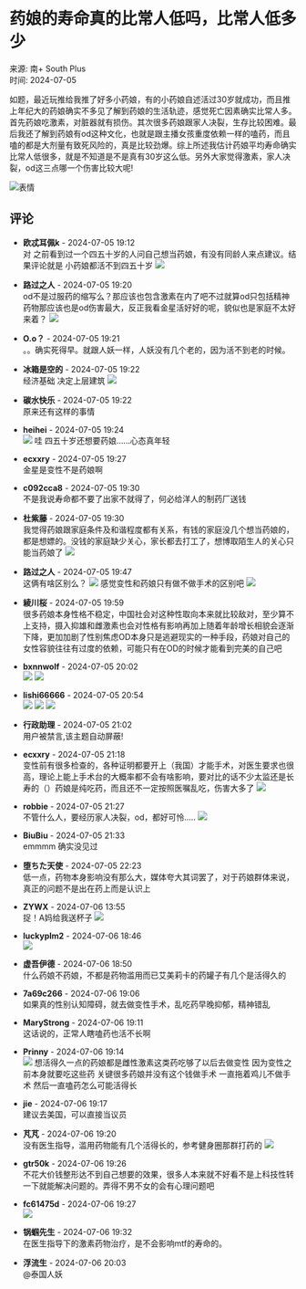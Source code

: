 # 药娘的寿命真的比常人低吗，比常人低多少

来源: 南+ South Plus  
时间: 2024-07-05  

如题，最近玩推给我推了好多小药娘，有的小药娘自述活过30岁就成功，而且推上年纪大的药娘确实不多见了解到药娘的生活轨迹，感觉死亡因素确实比常人多。首先药娘吃激素，对脏器就有损伤。其次很多药娘跟家人决裂，生存比较困难。最后我还了解到药娘有od这种文化，也就是跟主播女孩重度依赖一样的嗑药，而且嗑的都是大剂量有致死风险的，真是比较劲爆。综上所述我估计药娘平均寿命确实比常人低很多，就是不知道是不是真有30岁这么低。另外大家觉得激素，家人决裂，od这三点哪一个伤害比较大呢!

![表情](images/post/smile/smallface/face009.jpg)

## 评论

- **欧忒耳佩k** - 2024-07-05 19:12  
  对 之前看到过一个四五十岁的人问自己想当药娘，有没有同龄人来点建议。结果评论就是 小药娘都活不到四五十岁 ![](images/post/smile/smallface/face101.jpg)

- **路过之人** - 2024-07-05 19:20  
  od不是过服药的缩写么？那应该也包含激素在内了吧不过就算od只包括精神药物那应该也是od伤害最大，反正我看金星活好好的呢，貌似也是家庭不太好来着？ ![](images/post/smile/smallface/face039.jpg)

- **O.o？** - 2024-07-05 19:21  
  。。确实死得早。就跟人妖一样，人妖没有几个老的，因为活不到老的时候。

- **冰箱是空的** - 2024-07-05 19:22  
  经济基础 决定上层建筑 ![](images/post/smile/smallface/face093.jpg)

- **碳水快乐** - 2024-07-05 19:22  
  原来还有这样的事情

- **heihei** - 2024-07-05 19:24  
  ![](images/post/smile/smallface/face056.jpg) 哇 四五十岁还想要药娘……心态真年轻

- **ecxxry** - 2024-07-05 19:27  
  金星是变性不是药娘啊

- **c092cca8** - 2024-07-05 19:30  
  不是我说寿命都不要了出家不就得了，何必给洋人的制药厂送钱

- **杜紫藤** - 2024-07-05 19:30  
  我觉得药娘跟家庭条件及和谐程度都有关系，有钱的家庭没几个想当药娘的，都是想嫖的。没钱的家庭缺少关心，家长都去打工了，想博取陌生人的关心只能当药娘了 ![](images/post/smile/smallface/face077.gif)

- **路过之人** - 2024-07-05 19:47  
  这俩有啥区别么？ ![](images/post/smile/smallface/face108.jpg) 感觉变性和药娘只有做不做手术的区别吧 ![](images/post/smile/smallface/face039.jpg)

- **綾川桜** - 2024-07-05 19:59  
  很多药娘本身性格不稳定，中国社会对这种性取向本来就比较敌对，至少算不上支持，摄入抑雄和雌激素也会对性格有影响再加上随着年龄增长相貌会逐渐下降，更加加剧了性别焦虑OD本身只是逃避现实的一种手段，药娘对自己的女性容貌往往有过度的依赖，可能只有在OD的时候才能看到完美的自己吧

- **bxnnwolf** - 2024-07-05 20:02  
  ![](images/post/smile/smallface/face027.jpg) ![](images/post/smile/smallface/face027.jpg)

- **lishi66666** - 2024-07-05 20:54  
  ![](images/post/smile/smallface/face002.jpg) ![](images/post/smile/smallface/face002.jpg) ![](images/post/smile/smallface/face002.jpg)

- **行政助理** - 2024-07-05 21:02  
  用户被禁言,该主题自动屏蔽!

- **ecxxry** - 2024-07-05 21:18  
  变性前有很多检查的，各种证明都要开上（我国）才能手术，对医生要求也很高，理论上能上手术台的大概率都不会有啥影响，要对比的话不少太监还是长寿的（）药娘是纯吃药，而且还不一定按照医嘱乱吃，伤害大多了 ![](images/post/smile/smallface/face040.jpg)

- **robbie** - 2024-07-05 21:27  
  不管什么人，要经历家人决裂，od，都好可怜..... ![](images/post/smile/smallface/face093.jpg)

- **BiuBiu** - 2024-07-05 21:33  
  emmmm 确实没见过

- **堕ちた天使** - 2024-07-05 22:23  
  低一点，药物本身影响没有那么大，媒体夸大其词罢了，对于药娘群体来说，真正的问题不是出在药上而是认识上

- **ZYWX** - 2024-07-06 13:55  
  捉！A妈给我送杯子 ![](images/post/smile/smallface/face076.jpg)

- **luckyplm2** - 2024-07-06 18:46  
  ![](images/post/smile/smallface/face077.gif)

- **虚吾伊德** - 2024-07-06 18:50  
  什么药娘不药娘，不都是药物滥用而已艾美莉卡的药罐子有几个是活得久的

- **7a69c266** - 2024-07-06 19:06  
  如果真的性别认知障碍，就去做变性手术，乱吃药早晚抑郁，精神错乱

- **MaryStrong** - 2024-07-06 19:11  
  这话说的，正常人瞎嗑药也活不长啊

- **Prinny** - 2024-07-06 19:14  
  ![](images/post/smile/smallface/face020.jpg) 想活得久一点的药娘都是雌性激素这类药吃够了以后去做变性 因为变性之前本身就要吃这些药 关键很多药娘并没有这个钱做手术 一直拖着鸡儿不做手术 然后一直嗑药怎么可能活得长

- **jie** - 2024-07-06 19:17  
  建议去美国，可以直接当议员

- **芃芃** - 2024-07-06 19:20  
  没有医生指导，滥用药物能有几个活得长的，参考健身圈那群打药的 ![](images/post/smile/smallface/face040.jpg)

- **gtr50k** - 2024-07-06 19:26  
  不花大价钱整形达不到自己想要的效果，很多人本来就不好看不是上科技性转一下就能解决问题的。弄得不男不女的会有心理问题吧

- **fc61475d** - 2024-07-06 19:27  
  ![](images/post/smile/smallface/face113.jpg)

- **锅蝈先生** - 2024-07-06 19:32  
  在医生指导下的激素药物治疗，是不会影响mtf的寿命的。

- **浮流生** - 2024-07-06 20:03  
  @泰国人妖
<!-- tcd_original_link https://www.south-plus.net/simple/index.php?t2240723.html -->
